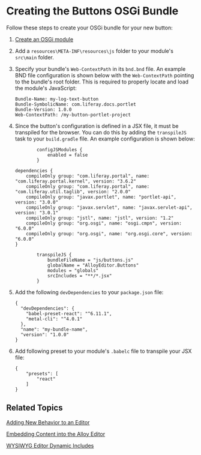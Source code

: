 # Creating the Buttons OSGi Bundle [](id=creating-the-buttons-osgi-bundle)

Follow these steps to create your OSGi bundle for your new button:

1.  [Create an OSGi module](/develop/tutorials/-/knowledge_base/7-1/starting-module-development#creating-a-module) 

2.  Add a `resources\META-INF\resources\js` folder to your module's `src\main` 
    folder.

3.  Specify your bundle's `Web-ContextPath` in its `bnd.bnd` file. An example 
    BND file configuration is shown below with the `Web-ContextPath` pointing to 
    the bundle's root folder. This is required to properly locate and load the 
    module's JavaScript: 

        Bundle-Name: my-log-text-button
        Bundle-SymbolicName: com.liferay.docs.portlet
        Bundle-Version: 1.0.0
        Web-ContextPath: /my-button-portlet-project

4.  Since the button's configuration is defined in a JSX file, it must be 
    transpiled for the browser. You can do this by adding the `transpileJS` task 
    to your `build.gradle` file. An example configuration is shown below:

				configJSModules {
					enabled = false
				}

        dependencies {
        	compileOnly group: "com.liferay.portal", name: "com.liferay.portal.kernel", version: "3.6.2"
        	compileOnly group: "com.liferay.portal", name: "com.liferay.util.taglib", version: "2.0.0"
        	compileOnly group: "javax.portlet", name: "portlet-api", version: "3.0.0"
        	compileOnly group: "javax.servlet", name: "javax.servlet-api", version: "3.0.1"
        	compileOnly group: "jstl", name: "jstl", version: "1.2"
        	compileOnly group: "org.osgi", name: "osgi.cmpn", version: "6.0.0"
        	compileOnly group: "org.osgi", name: "org.osgi.core", version: "6.0.0"
        }

				transpileJS {
					bundleFileName = "js/buttons.js"
					globalName = "AlloyEditor.Buttons"
					modules = "globals"
					srcIncludes = "**/*.jsx"
				}

5.  Add the following `devDependencies` to your `package.json` file:

        {
          "devDependencies": {
            "babel-preset-react": "^6.11.1",
            "metal-cli": "^4.0.1"
          },
          "name": "my-bundle-name",
          "version": "1.0.0"
        }

6.  Add following preset to your module's `.babelc` file to transpile your JSX 
    file:

        {
        	"presets": [
        		"react"
        	]
        }

## Related Topics [](id=related-topics)

[Adding New Behavior to an Editor](/develop/tutorials/-/knowledge_base/7-1/adding-new-behavior-to-an-editor)

[Embedding Content into the Alloy Editor](/develop/tutorials/-/knowledge_base/7-1/embedding-content-in-the-alloy-editor)

[WYSIWYG Editor Dynamic Includes](/develop/tutorials/-/knowledge_base/7-1/wysiwyg-editor-dynamic-includes)
